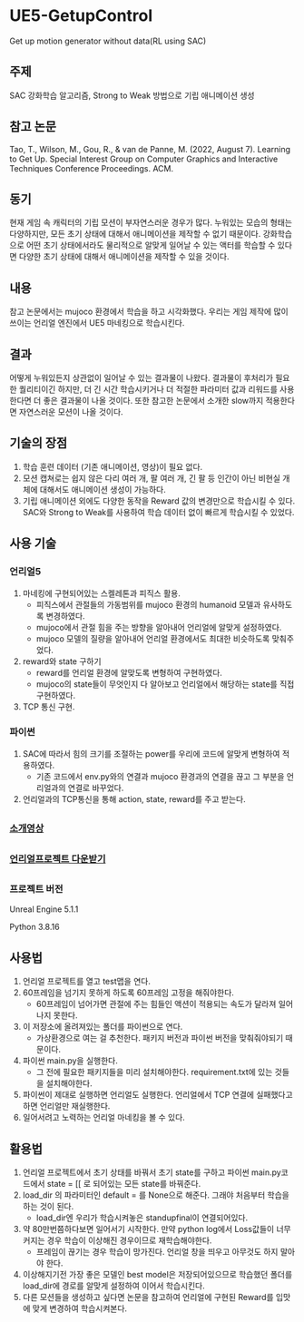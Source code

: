 # UE5-GetupControl
Get up motion generator without data(RL using SAC)

## 주제
SAC 강화학습 알고리즘, Strong to Weak 방법으로 기립 애니메이션 생성

## 참고 논문
Tao, T., Wilson, M., Gou, R., & van de Panne, M. (2022, August 7). Learning to Get Up. Special Interest Group on Computer Graphics and Interactive Techniques Conference Proceedings. ACM.

## 동기
현재 게임 속 캐릭터의 기립 모션이 부자연스러운 경우가 많다. 누워있는 모습의 형태는 다양하지만, 모든 초기 상태에 대해서 애니메이션을 제작할 수 없기 때문이다. 강화학습으로 어떤 초기 상태에서라도 물리적으로 알맞게 일어날 수 있는 액터를 학습할 수 있다면 다양한 초기 상태에 대해서 애니메이션을 제작할 수 있을 것이다.

## 내용
참고 논문에서는 mujoco 환경에서 학습을 하고 시각화했다.
우리는 게임 제작에 많이 쓰이는 언리얼 엔진에서 UE5 마네킹으로 학습시킨다.

## 결과
어떻게 누워있든지 상관없이 일어날 수 있는 결과물이 나왔다. 결과물이 후처리가 필요한 퀄리티이긴 하지만, 더 긴 시간 학습시키거나 더 적절한 파라미터 값과 리워드를 사용한다면 더 좋은 결과물이 나올 것이다. 또한 참고한 논문에서 소개한 slow까지 적용한다면 자연스러운 모션이 나올 것이다.

## 기술의 장점
1. 학습 훈련 데이터 (기존 애니메이션, 영상)이 필요 없다.
2. 모션 캡쳐로는 쉽지 않은 다리 여러 개, 팔 여러 개, 긴 팔 등 인간이 아닌 비현실 개체에 대해서도 애니메이션 생성이 가능하다.
3. 기립 애니메이션 외에도 다양한 동작을 Reward 값의 변경만으로 학습시킬 수 있다. SAC와 Strong to Weak를 사용하여 학습 데이터 없이 빠르게 학습시킬 수 있었다.
## 사용 기술
### 언리얼5
1. 마네킹에 구현되어있는 스켈레톤과 피직스 활용.
   - 피직스에서 관절들의 가동범위를 mujoco 환경의 humanoid 모델과 유사하도록 변경하였다.
   - mujoco에서 관절 힘을 주는 방향을 알아내어 언리얼에 알맞게 설정하였다.
   - mujoco 모델의 질량을 알아내어 언리얼 환경에서도 최대한 비슷하도록 맞춰주었다.
2. reward와 state 구하기
   - reward를 언리얼 환경에 알맞도록 변형하여 구현하였다.
   - mujoco의 state들이 무엇인지 다 알아보고 언리얼에서 해당하는 state를 직접 구현하였다.
3. TCP 통신 구현.
### 파이썬
1. SAC에 따라서 힘의 크기를 조절하는 power를 우리에 코드에 알맞게 변형하여 적용하였다.
   - 기존 코드에서 env.py와의 연결과 mujoco 환경과의 연결을 끊고 그 부분을 언리얼과의 연결로 바꾸었다.
2. 언리얼과의 TCP통신을 통해 action, state, reward를 주고 받는다.
##
### [소개영상](https://youtu.be/LTb6Gi-Ucxc)
##
### [언리얼프로젝트 다운받기](https://drive.google.com/file/d/1GaunUPkVFNOqFSoIIizr1BrxmcxNxFBB/view?usp=sharing)
##
### 프로젝트 버전
Unreal Engine 5.1.1

Python 3.8.16
## 사용법
1. 언리얼 프로젝트를 열고 test맵을 연다. 
2. 60프레임을 넘기지 못하게 하도록 60프레임 고정을 해줘야한다.
   - 60프레임이 넘어가면 관절에 주는 힘들인 액션이 적용되는 속도가 달라져 일어나지 못한다.
3. 이 저장소에 올려져있는 폴더를 파이썬으로 연다.
   - 가상환경으로 여는 걸 추천한다. 패키지 버전과 파이썬 버전을 맞춰줘야되기 때문이다.
4. 파이썬 main.py을 실행한다.
   - 그 전에 필요한 패키지들을 미리 설치해야한다. requirement.txt에 있는 것들을 설치해야한다.
5. 파이썬이 제대로 실행하면 언리얼도 실행한다. 언리얼에서 TCP 연결에 실패했다고 하면 언리얼만 재실행한다.
6. 일어서려고 노력하는 언리얼 마네킹을 볼 수 있다.
## 활용법
1. 언리얼 프로젝트에서 초기 상태를 바꿔서 초기 state를 구하고 파이썬 main.py코드에서 state = [[ 로 되어있는 모든 state를 바꿔준다.
2. load_dir 의 파라미터인 default = 를 None으로 해준다. 그래야 처음부터 학습을 하는 것이 된다.
   - load_dir엔 우리가 학습시켜놓은 standupfinal이 연결되어있다.
3. 약 80만번쯤하다보면 일어서기 시작한다. 만약 python log에서 Loss값들이 너무 커지는 경우 학습이 이상해진 경우이므로 재학습해야한다.
   - 프레임이 끊기는 경우 학습이 망가진다. 언리얼 창을 띄우고 아무것도 하지 말아야 한다.
4. 이상해지기전 가장 좋은 모델인 best model은 저장되어있으므로 학습했던 폴더를 load_dir에 경로를 알맞게 설정하여 이어서 학습시킨다.
5. 다른 모션들을 생성하고 싶다면 논문을 참고하여 언리얼에 구현된 Reward를 입맛에 맞게 변경하여 학습시켜본다.
